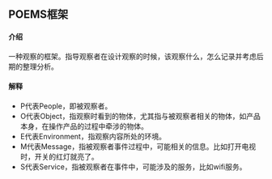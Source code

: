 ## POEMS框架
#### 介绍
一种观察的框架。指导观察者在设计观察的时候，该观察什么，怎么记录并考虑后期的整理分析。
#### 解释
- P代表People，即被观察者。
- O代表Object，指观察时看到的物体，尤其指与被观察者相关的物体，如产品本身，在操作产品的过程中牵涉的物体。
- E代表Environment，指观察内容所处的环境。
- M代表Message，指被观察者事件过程中，可能相关的信息。比如打开电视时，开关的红灯就亮了。
- S代表Service，指被观察者在事件中，可能涉及的服务，比如wifi服务。
